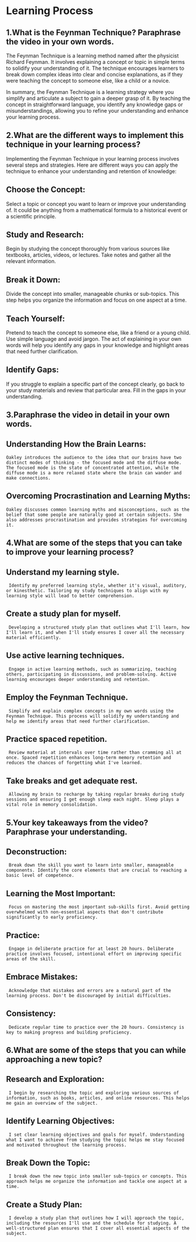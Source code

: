 # Learning Process

## 1.What is the Feynman Technique? Paraphrase the video in your own words.
   The Feynman Technique is a learning method named after the physicist Richard Feynman. It involves explaining a concept or topic in simple terms to solidify your understanding of it. The technique encourages learners to break down complex ideas into clear and concise explanations, as if they were teaching the concept to someone else, like a child or a novice.

   In summary, the Feynman Technique is a learning strategy where you simplify and articulate a subject to gain a deeper grasp of it. By teaching the concept in straightforward language, you identify any knowledge gaps or misunderstandings, allowing you to refine your understanding and enhance your learning process.

## 2.What are the different ways to implement this technique in your learning process?
   Implementing the Feynman Technique in your learning process involves several steps and strategies. Here are different ways you can apply the technique to enhance your understanding and retention of knowledge:

## Choose the Concept: 
   Select a topic or concept you want to learn or improve your understanding of. It could be anything from a mathematical formula to a historical event or a scientific principle.

## Study and Research: 
  Begin by studying the concept thoroughly from various sources like textbooks, articles, videos, or lectures. Take notes and gather all the relevant information.

## Break it Down:
  Divide the concept into smaller, manageable chunks or sub-topics. This step helps you organize the information and focus on one aspect at a time.

## Teach Yourself: 
  Pretend to teach the concept to someone else, like a friend or a young child. Use simple language and avoid jargon. The act of explaining in your own words will help you identify any gaps in your knowledge and highlight areas that need further clarification.

## Identify Gaps: 
  If you struggle to explain a specific part of the concept clearly, go back to your study materials and review that particular area. Fill in the gaps in your understanding.
  
## 3.Paraphrase the video in detail in your own words.
  ## Understanding How the Brain Learns: 
    Oakley introduces the audience to the idea that our brains have two distinct modes of thinking - the focused mode and the diffuse mode. The focused mode is the state of concentrated attention, while the diffuse mode is a more relaxed state where the brain can wander and make connections.

  ## Overcoming Procrastination and Learning Myths: 
    Oakley discusses common learning myths and misconceptions, such as the belief that some people are naturally good at certain subjects. She also addresses procrastination and provides strategies for overcoming it.

## 4.What are some of the steps that you can take to improve your learning process?
##   Understand my learning style.  
     Identify my preferred learning style, whether it's visual, auditory, or kinesthetic. Tailoring my study techniques to align with my learning style will lead to better comprehension.

##   Create a study plan for myself. 
     Developing a structured study plan that outlines what I'll learn, how I'll learn it, and when I'll study ensures I cover all the necessary material efficiently.

##   Use active learning techniques. 
     Engage in active learning methods, such as summarizing, teaching others, participating in discussions, and problem-solving. Active learning encourages deeper understanding and retention.

##   Employ the Feynman Technique. 
     Simplify and explain complex concepts in my own words using the Feynman Technique. This process will solidify my understanding and help me identify areas that need further clarification.

##   Practice spaced repetition. 
     Review material at intervals over time rather than cramming all at once. Spaced repetition enhances long-term memory retention and reduces the chances of forgetting what I've learned.

##   Take breaks and get adequate rest. 
     Allowing my brain to recharge by taking regular breaks during study sessions and ensuring I get enough sleep each night. Sleep plays a vital role in memory consolidation.
## 5.Your key takeaways from the video? Paraphrase your understanding.
##   Deconstruction: 
     Break down the skill you want to learn into smaller, manageable components. Identify the core elements that are crucial to reaching a basic level of competence.

##   Learning the Most Important: 
     Focus on mastering the most important sub-skills first. Avoid getting overwhelmed with non-essential aspects that don't contribute significantly to early proficiency.

##   Practice: 
     Engage in deliberate practice for at least 20 hours. Deliberate practice involves focused, intentional effort on improving specific areas of the skill.

##   Embrace Mistakes: 
     Acknowledge that mistakes and errors are a natural part of the learning process. Don't be discouraged by initial difficulties.

##   Consistency: 
     Dedicate regular time to practice over the 20 hours. Consistency is key to making progress and building proficiency.
     
## 6.What are some of the steps that you can while approaching a new topic?
##   Research and Exploration: 
     I begin by researching the topic and exploring various sources of information, such as books, articles, and online resources. This helps me gain an overview of the subject.

##   Identify Learning Objectives: 
     I set clear learning objectives and goals for myself. Understanding what I want to achieve from studying the topic helps me stay focused and motivated throughout the learning process.

##   Break Down the Topic: 
     I break down the new topic into smaller sub-topics or concepts. This approach helps me organize the information and tackle one aspect at a time.

##   Create a Study Plan: 
     I develop a study plan that outlines how I will approach the topic, including the resources I'll use and the schedule for studying. A well-structured plan ensures that I cover all essential aspects of the subject.
